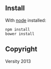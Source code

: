 ## Install
With [node](http://nodejs.org/) installed:
````
npm install
bower install
````

## Copyright
Versity 2013
